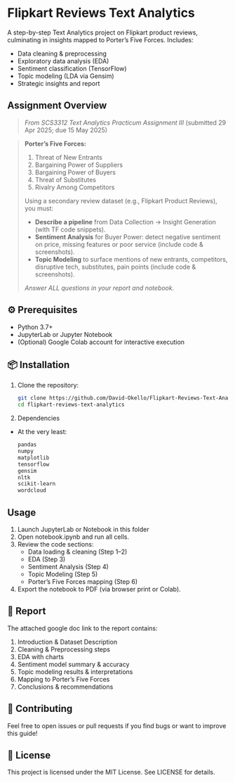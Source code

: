 # **Flipkart Reviews Text Analytics**

A step-by-step Text Analytics project on Flipkart product reviews, culminating in insights mapped to Porter’s Five Forces. Includes:

- Data cleaning & preprocessing
- Exploratory data analysis (EDA)
- Sentiment classification (TensorFlow)
- Topic modeling (LDA via Gensim)
- Strategic insights and report

## **Assignment Overview**  
> _From SCS3312 Text Analytics Practicum Assignment III_ (submitted 29 Apr 2025; due 15 May 2025) 

> **Porter’s Five Forces:**  
> 1. Threat of New Entrants  
> 2. Bargaining Power of Suppliers  
> 3. Bargaining Power of Buyers  
> 4. Threat of Substitutes  
> 5. Rivalry Among Competitors  
>
> Using a secondary review dataset (e.g., Flipkart Product Reviews), you must:
> - **Describe a pipeline** from Data Collection → Insight Generation (with TF code snippets).  
> - **Sentiment Analysis** for Buyer Power: detect negative sentiment on price, missing features or poor service (include code & screenshots).  
> - **Topic Modeling** to surface mentions of new entrants, competitors, disruptive tech, substitutes, pain points (include code & screenshots).
>
> *Answer ALL questions in your report and notebook.*

## ⚙️ Prerequisites

- Python 3.7+  
- JupyterLab or Jupyter Notebook  
- (Optional) Google Colab account for interactive execution


## 📦 Installation

1. Clone the repository:  
   ```bash
   git clone https://github.com/David-Okello/Flipkart-Reviews-Text-Analytics
   cd flipkart-reviews-text-analytics 
   ```
2. Dependencies
 - At the very least:
    ```bash
    pandas
    numpy
    matplotlib
    tensorflow
    gensim
    nltk
    scikit-learn
    wordcloud
    ```

## Usage
1. Launch JupyterLab or Notebook in this folder
2. Open notebook.ipynb and run all cells.
3. Review the code sections:
    - Data loading & cleaning (Step 1–2)
    - EDA (Step 3)
    - Sentiment Analysis (Step 4)
    - Topic Modeling (Step 5)
    -   Porter’s Five Forces mapping (Step 6)
4. Export the notebook to PDF (via browser print or Colab).

## 📄 Report
The attached google doc link to the report contains:
1. Introduction & Dataset Description
2. Cleaning & Preprocessing steps
3. EDA with charts
4. Sentiment model summary & accuracy
5. Topic modeling results & interpretations
6. Mapping to Porter’s Five Forces
7. Conclusions & recommendations

## 🤝 Contributing
Feel free to open issues or pull requests if you find bugs or want to improve this guide!

## 📜 License
This project is licensed under the MIT License. See LICENSE for details.
